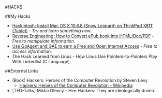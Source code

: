 #HACKS
<!-- [Post name directly showed to readers][ref: I use working date range, 1.help me remember, 2.good way to organize.] -->
<!-- [ref]: "" -->

##My Hacks
* [Hackintosh: Install Mac OS X 10.6.8 (Snow Leopard) on ThinkPad X61T (Tablet)][2013-06-01 - 2013-06-08] - _Try and learn something new._
* [Reverse Engineering: How to Convert ePub book into HTML/Doc/PDF][2012-12-13] - _Free to manipulate information._
* [Use GoAgent and GAE to earn a Free and Open Internet Access][2011-07-11] - _Free to access information._
* The Hack Learned from Linus - How Linus Use Pointers-to-Pointers Play With Linkedlist (C Language)

<!-- ref -->

[2013-06-01 - 2013-06-08]: http://xuelianghan.tumblr.com/post/52456030005/hack-hackintosh-install-mac-os-x-10-6-8-snow "Hackintosh: Install Mac OS X 10.6.8 (Snow Leopard) on ThinkPad X61T (Tablet)"
[2012-12-13]: ./reverse-engineering-how-to-convert-epub-book-into-html-doc-pdf.html "Reverse Engineering: How to Convert ePub book into HTML/Doc/PDF"
[2011-07-11]: ./use-goagent-and-gae-to-setup-a-free-and-open-internet-access.html "Use GoAgent and GAE to earn a Free and Open Internet Access"



##External Links
* (Book) Hackers: Heroes of the Computer Revolution by Steven Levy
  * [Hackers: Heroes of the Computer Revolution - Wikipedia](http://en.wikipedia.org/wiki/Hackers:_Heroes_of_the_Computer_Revolution)
* [TED-Talks] Misha Glenny - Hire Hackers: They are ideologically driven.


<!-- Backup of original HTML code
<li> <a date="2013-06-08" href="http://xuelianghan.tumblr.com/post/52456030005/hack-hackintosh-install-mac-os-x-10-6-8-snow">Hackintosh - Install Mac OS X 10.6.8 (Snow Leopard) on ThinkPad X61T (Tablet)</a> :Try and learn something new.</li>
<li> <a date="2012-12-13" href="./hacks/reverse-engineering-how-to-convert-epub-book-into-html-doc-pdf.html">Reverse Engineering: How to Convert ePub book into HTML/Doc/PDF</a>: Free to manipulate information.</li>
<li> <a date="2011-07-11" href="./hacks/use-goagent-and-gae-to-setup-a-free-and-open-internet-access.html">Use GoAgent and GAE to earn a Free and Open Internet Access</a>: Free to access information.</li>
<li>The Hack Learned from Linus - How Linus Use Pointers-to-Pointers Play With Linkedlist (C Language)</li>
-->